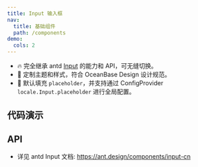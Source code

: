 ```yaml
---
title: Input 输入框
nav:
  title: 基础组件
  path: /components
demo:
  cols: 2
---
```


- 🔥 完全继承 antd [Input](https://ant.design/components/input-cn) 的能力和 API，可无缝切换。
- 💄 定制主题和样式，符合 OceanBase Design 设计规范。
- 📢 默认填充 `placeholder`，并支持通过 ConfigProvider `locale.Input.placeholder` 进行全局配置。

## 代码演示

<!-- prettier-ignore -->
<code src="./demo/basic.tsx" title="基本使用" description="默认填充 `placeholder`。"></code>
<code src="./demo/search.tsx" title="搜索框"></code>
<code src="./demo/password.tsx" title="密码输入框" description='设置 `autoComplete="new-password"` 可避免自动填充密码，详见 [MDN 文档](https://developer.mozilla.org/zh-CN/docs/Web/HTML/Attributes/autocomplete)。'></code>
<code src="./demo/showCount.tsx" title="字数提示" description="超出字数长度后无法输入。"></code>
<code src="./demo/allowClear.tsx" title="清除图标" description="用于一键清除输入内容。"></code>

## API

- 详见 antd Input 文档: https://ant.design/components/input-cn
